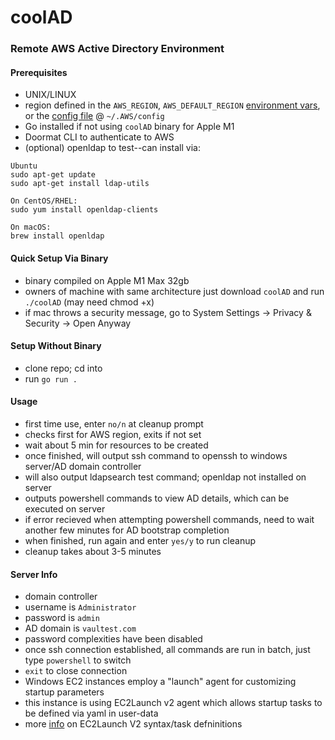 # coolAD
### Remote AWS Active Directory Environment

#### Prerequisites
- UNIX/LINUX
- region defined in the `AWS_REGION`, `AWS_DEFAULT_REGION` [environment vars](https://docs.aws.amazon.com/cli/latest/userguide/cli-configure-envvars.html#:~:text=command%20line%20parameter.-,AWS_REGION,-The%20AWS%20SDK), or the [config file](https://docs.aws.amazon.com/sdk-for-java/v1/developer-guide/setup-credentials.html#setup-credentials-setting-region) @  `~/.AWS/config` 
- Go installed if not using `coolAD` binary for Apple M1
- Doormat CLI to authenticate to AWS
- (optional) openldap to test--can install via:
```
Ubuntu
sudo apt-get update
sudo apt-get install ldap-utils

On CentOS/RHEL:
sudo yum install openldap-clients

On macOS:
brew install openldap

```
  

#### Quick Setup Via Binary
- binary compiled on Apple M1 Max 32gb
- owners of machine with same architecture just download `coolAD` and run `./coolAD` (may need chmod +x)
- if mac throws a security message, go to System Settings -> Privacy & Security -> Open Anyway

#### Setup Without Binary
- clone repo; cd into 
- run `go run .`

#### Usage
- first time use, enter `no/n` at cleanup prompt
- checks first for AWS region, exits if not set
- wait about 5 min for resources to be created
- once finished, will output ssh command to openssh to windows server/AD domain controller
- will also output ldapsearch test command; openldap not installed on server
- outputs powershell commands to view AD details, which can be executed on server
- if error recieved when attempting powershell commands, need to wait another few minutes for AD bootstrap completion
- when finished, run again and enter `yes/y` to run cleanup
- cleanup takes about 3-5 minutes

#### Server Info
- domain controller
- username is `Administrator`
- password is `admin`
- AD domain is `vaultest.com`
- password complexities have been disabled
- once ssh connection established, all commands are run in batch, just type `powershell` to switch
- `exit` to close connection
- Windows EC2 instances employ a "launch" agent for customizing startup parameters
- this instance is using EC2Launch v2 agent which allows startup tasks to be defined via yaml in user-data
- more [info](https://docs.aws.amazon.com/AWSEC2/latest/WindowsGuide/ec2launch-v2-settings.html#ec2launch-v2-schema-user-data) on EC2Launch V2 syntax/task defninitions
